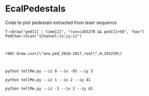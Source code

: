 # EcalPedestals

Code to plot pedestals extracted from laser sequence

    T->Draw("ped[1] : time[2]", "run==283270 && ped[1]>50", "box")
    PedChan->Scan("iChannel:ix:iy:iz") 

    
    
    r00t draw.cxx\(\"ana_ped_2016-2017.root\",0,283270\)
    
    
    
    python tellMe.py --iz 0 --ix -85 --iy 3
    
    python tellMe.py --iz 1 --ix 2 --iy 41
    
    python tellMe.py --iz -1 --ix 2 --iy 41
    
    
    